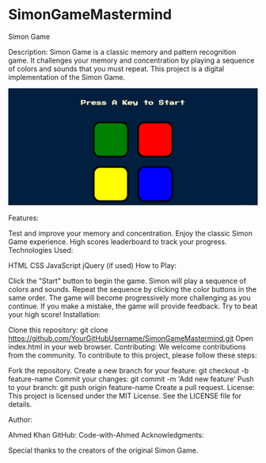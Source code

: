 # SimonGameMastermind
Simon Game

Description:
Simon Game is a classic memory and pattern recognition game. It challenges your memory and concentration by playing a sequence of colors and sounds that you must repeat. This project is a digital implementation of the Simon Game.


![Simon Game](https://github.com/Code-with-Ahmed/SimonGameMastermind/blob/main/ScrrenShoot.png?raw=true)

Features:

Test and improve your memory and concentration.
Enjoy the classic Simon Game experience.
High scores leaderboard to track your progress.
Technologies Used:

HTML
CSS
JavaScript
jQuery (if used)
How to Play:

Click the "Start" button to begin the game.
Simon will play a sequence of colors and sounds.
Repeat the sequence by clicking the color buttons in the same order.
The game will become progressively more challenging as you continue.
If you make a mistake, the game will provide feedback.
Try to beat your high score!
Installation:

Clone this repository: git clone https://github.com/YourGitHubUsername/SimonGameMastermind.git
Open index.html in your web browser.
Contributing:
We welcome contributions from the community. To contribute to this project, please follow these steps:

Fork the repository.
Create a new branch for your feature: git checkout -b feature-name
Commit your changes: git commit -m 'Add new feature'
Push to your branch: git push origin feature-name
Create a pull request.
License:
This project is licensed under the MIT License. See the LICENSE file for details.

Author:

Ahmed Khan
GitHub: Code-with-Ahmed
Acknowledgments:

Special thanks to the creators of the original Simon Game.
